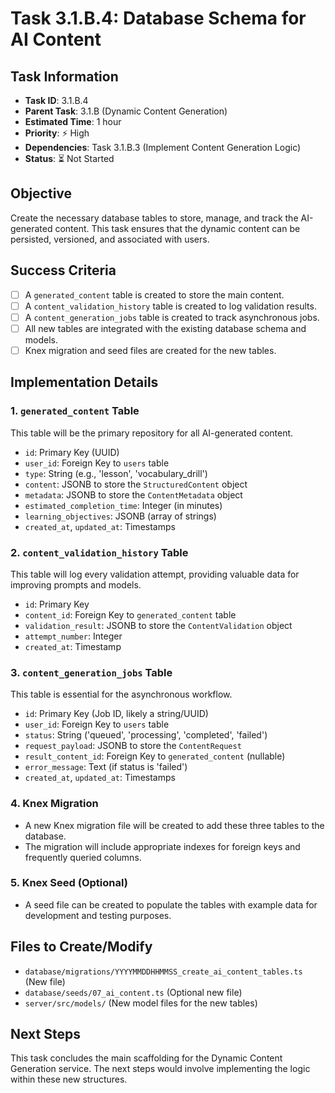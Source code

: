 # Task 3.1.B.4: Database Schema for AI Content

## **Task Information**
- **Task ID**: 3.1.B.4
- **Parent Task**: 3.1.B (Dynamic Content Generation)
- **Estimated Time**: 1 hour
- **Priority**: ⚡ High
- **Dependencies**: Task 3.1.B.3 (Implement Content Generation Logic)
- **Status**: ⏳ Not Started

## **Objective**
Create the necessary database tables to store, manage, and track the AI-generated content. This task ensures that the dynamic content can be persisted, versioned, and associated with users.

## **Success Criteria**
- [ ] A `generated_content` table is created to store the main content.
- [ ] A `content_validation_history` table is created to log validation results.
- [ ] A `content_generation_jobs` table is created to track asynchronous jobs.
- [ ] All new tables are integrated with the existing database schema and models.
- [ ] Knex migration and seed files are created for the new tables.

## **Implementation Details**

### **1. `generated_content` Table**
This table will be the primary repository for all AI-generated content.
- `id`: Primary Key (UUID)
- `user_id`: Foreign Key to `users` table
- `type`: String (e.g., 'lesson', 'vocabulary_drill')
- `content`: JSONB to store the `StructuredContent` object
- `metadata`: JSONB to store the `ContentMetadata` object
- `estimated_completion_time`: Integer (in minutes)
- `learning_objectives`: JSONB (array of strings)
- `created_at`, `updated_at`: Timestamps

### **2. `content_validation_history` Table**
This table will log every validation attempt, providing valuable data for improving prompts and models.
- `id`: Primary Key
- `content_id`: Foreign Key to `generated_content` table
- `validation_result`: JSONB to store the `ContentValidation` object
- `attempt_number`: Integer
- `created_at`: Timestamp

### **3. `content_generation_jobs` Table**
This table is essential for the asynchronous workflow.
- `id`: Primary Key (Job ID, likely a string/UUID)
- `user_id`: Foreign Key to `users` table
- `status`: String ('queued', 'processing', 'completed', 'failed')
- `request_payload`: JSONB to store the `ContentRequest`
- `result_content_id`: Foreign Key to `generated_content` (nullable)
- `error_message`: Text (if status is 'failed')
- `created_at`, `updated_at`: Timestamps

### **4. Knex Migration**
- A new Knex migration file will be created to add these three tables to the database.
- The migration will include appropriate indexes for foreign keys and frequently queried columns.

### **5. Knex Seed (Optional)**
- A seed file can be created to populate the tables with example data for development and testing purposes.

## **Files to Create/Modify**
- `database/migrations/YYYYMMDDHHMMSS_create_ai_content_tables.ts` (New file)
- `database/seeds/07_ai_content.ts` (Optional new file)
- `server/src/models/` (New model files for the new tables)

## **Next Steps**
This task concludes the main scaffolding for the Dynamic Content Generation service. The next steps would involve implementing the logic within these new structures.
